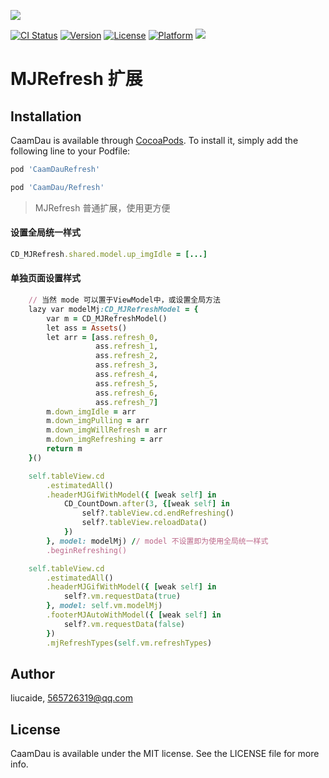 <p>
  <img src="https://github.com/liucaide/Images/blob/master/CaamDau/caamdau.png" align=centre />
</p>

[![CI Status](https://img.shields.io/travis/CaamDau/Refresh.svg?style=flat)](https://travis-ci.org/CaamDau/Refresh)
[![Version](https://img.shields.io/cocoapods/v/CaamDauRefresh.svg?style=flat)](https://cocoapods.org/pods/CaamDauRefresh)
[![License](https://img.shields.io/cocoapods/l/CaamDauRefresh.svg?style=flat)](https://cocoapods.org/pods/CaamDauRefresh)
[![Platform](https://img.shields.io/cocoapods/p/CaamDauRefresh.svg?style=flat)](https://cocoapods.org/pods/CaamDauRefresh)
[![](https://img.shields.io/badge/Swift-4.0~5.0-orange.svg?style=flat)](https://cocoapods.org/pods/CaamDauRefresh)

# MJRefresh 扩展

## Installation

CaamDau is available through [CocoaPods](https://cocoapods.org). To install
it, simply add the following line to your Podfile:

```ruby
pod 'CaamDauRefresh'

pod 'CaamDau/Refresh'
```
> MJRefresh 普通扩展，使用更方便
#### 设置全局统一样式
```ruby
CD_MJRefresh.shared.model.up_imgIdle = [...]
```

#### 单独页面设置样式
```ruby
    // 当然 mode 可以置于ViewModel中，或设置全局方法
    lazy var modelMj:CD_MJRefreshModel = {
        var m = CD_MJRefreshModel()
        let ass = Assets()
        let arr = [ass.refresh_0,
                   ass.refresh_1,
                   ass.refresh_2,
                   ass.refresh_3,
                   ass.refresh_4,
                   ass.refresh_5,
                   ass.refresh_6,
                   ass.refresh_7]
        m.down_imgIdle = arr
        m.down_imgPulling = arr
        m.down_imgWillRefresh = arr
        m.down_imgRefreshing = arr
        return m
    }()
```
```ruby
    self.tableView.cd
        .estimatedAll()
        .headerMJGifWithModel({ [weak self] in
            CD_CountDown.after(3, {[weak self] in
                self?.tableView.cd.endRefreshing()
                self?.tableView.reloadData()
            })
        }, model: modelMj) // model 不设置即为使用全局统一样式
        .beginRefreshing()
```
```ruby
    self.tableView.cd
        .estimatedAll()
        .headerMJGifWithModel({ [weak self] in
            self?.vm.requestData(true)
        }, model: self.vm.modelMj)
        .footerMJAutoWithModel({ [weak self] in
            self?.vm.requestData(false)
        })
        .mjRefreshTypes(self.vm.refreshTypes)
```

## Author

liucaide, 565726319@qq.com

## License

CaamDau is available under the MIT license. See the LICENSE file for more info.
